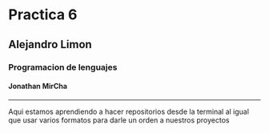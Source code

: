 # Practica 6
## Alejandro Limon
### Programacion de lenguajes
#### Jonathan MirCha
---
Aqui estamos aprendiendo a hacer repositorios desde la terminal 
al igual que usar varios formatos 
para darle un orden a nuestros proyectos
